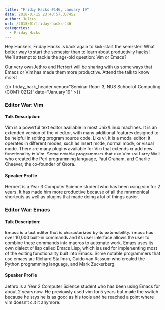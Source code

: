 ```yaml
---
title: "Friday Hacks #146, January 19"
date: 2018-01-15 23:40:57.337452
author: Julius
url: /2018/01/friday-hacks-146
categories:
  - Friday Hacks
---
```


Hey Hackers, Friday Hacks is back again to kick-start the semester! What better way to start the semester than to learn about productivity hacks! We’ll attempt to tackle the age-old question: Vim or Emacs? 

Our very own Jethro and Herbert will be sharing with us some ways that Emacs or Vim has made them more productive. Attend the talk to know more!


{{< friday_hack_header venue="Seminar Room 3, NUS School of Computing (COM1-0212)" date="January 19" >}}


### Editor War: Vim

#### Talk Description:

Vim is a powerful text editor available in most Unix/Linux machines. It is an extended version of the vi editor, with many additional features designed to be helpful in editing program source code. Like vi, it is a modal editor: it operates in different modes, such as insert mode, normal mode, or visual mode. There are many plugins available for Vim that extends or add new functionality to Vim. Some notable programmers that use Vim are Larry Wall who created the Perl programming language, Paul Graham, and Charlie Cheever, the co-founder of Quora.

#### Speaker Profile

Herbert is a Year 3 Computer Science student who has been using vim for 2 years. It has made him more productive because of all the mnemonical shortcuts as well as plugins that made doing a lot of things easier.



### Editor War: Emacs

#### Talk Description:

Emacs is a text editor that is characterized by its extensibility. Emacs has over 10,000 built-in commands and its user interface allows the user to combine these commands into macros to automate work. Emacs uses its own dialect of lisp called Emacs Lisp, which is used for implementing most of the editing functionality built into Emacs. Some notable programmers that use emacs are Richard Stallman, Guido van Rossum who created the Python programming language, and Mark Zuckerberg. 

#### Speaker Profile

Jethro is a Year 2 Computer Science student who has been using Emacs for about 2 years now. He previously used vim for 5 years but made the switch because he says he is as good as his tools and he reached a point where vim doesn’t cut it anymore.

